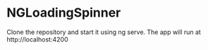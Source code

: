 # NGLoadingSpinner

Clone the repository and start it using ng serve.
The app will run at http://localhost:4200
